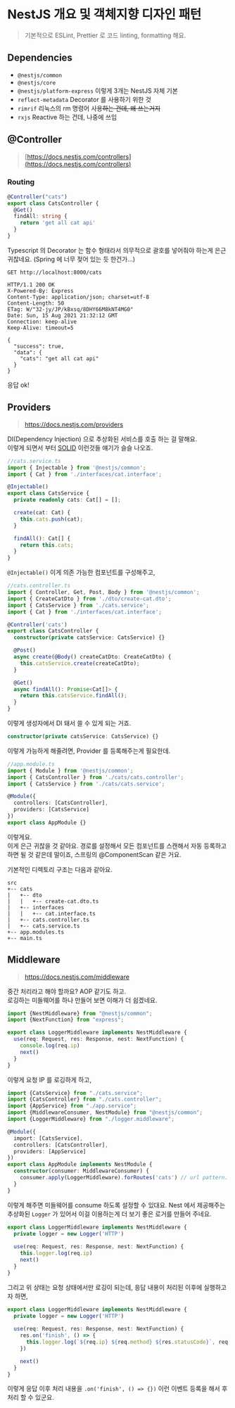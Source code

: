 # NestJS 개요 및 객체지향 디자인 패턴

> 기본적으로 ESLint, Prettier 로 코드 linting, formatting 해요.

## Dependencies
- `@nestjs/common`
- `@nestjs/core`
- `@nestjs/platform-express` 이렇게 3개는 NestJS 자체 기본
- `reflect-metadata` Decorator 를 사용하기 위한 것
- `rimrif` 리눅스의 rm 명령어 사용~~하는 건데, 왜 쓰는거지~~
- `rxjs` Reactive 하는 건데, 나중에 쓰임

## @Controller
> [https://docs.nestjs.com/controllers](https://docs.nestjs.com/controllers)

### Routing
```typescript
@Controller("cats")
export class CatsController {
  @Get()
  findAll: string {
    return 'get all cat api'
  }
}

```
Typescript 의 Decorator 는 함수 형태라서 의무적으로 괄호를 넣어줘야 하는게 은근 귀찮네요. (Spring 에 너무 젖어 있는 듯 한건가...)

```http request
GET http://localhost:8000/cats

HTTP/1.1 200 OK
X-Powered-By: Express
Content-Type: application/json; charset=utf-8
Content-Length: 50
ETag: W/"32-jy/JP/kBxsq/8DHY66M8kNT4MG0"
Date: Sun, 15 Aug 2021 21:32:12 GMT
Connection: keep-alive
Keep-Alive: timeout=5

{
  "success": true,
  "data": {
    "cats": "get all cat api"
  }
}
```
응답 ok!

## Providers
> https://docs.nestjs.com/providers

DI(Dependency Injection) 으로 추상화된 서비스를 호출 하는 걸 말해요.  
이렇게 되면서 부터 [SOLID](https://en.wikipedia.org/wiki/SOLID) 이런것들 얘기가 슬슬 나오죠.  

```typescript
//cats.service.ts
import { Injectable } from '@nestjs/common';
import { Cat } from './interfaces/cat.interface';

@Injectable()
export class CatsService {
  private readonly cats: Cat[] = [];

  create(cat: Cat) {
    this.cats.push(cat);
  }

  findAll(): Cat[] {
    return this.cats;
  }
}
```
`@Injectable()` 이게 의존 가능한 컴포넌트를 구성해주고,
```typescript
//cats.controller.ts
import { Controller, Get, Post, Body } from '@nestjs/common';
import { CreateCatDto } from './dto/create-cat.dto';
import { CatsService } from './cats.service';
import { Cat } from './interfaces/cat.interface';

@Controller('cats')
export class CatsController {
  constructor(private catsService: CatsService) {}

  @Post()
  async create(@Body() createCatDto: CreateCatDto) {
    this.catsService.create(createCatDto);
  }

  @Get()
  async findAll(): Promise<Cat[]> {
    return this.catsService.findAll();
  }
}
```
이렇게 생성자에서 DI 돼서 쓸 수 있게 되는 거죠.
```typescript
constructor(private catsService: CatsService) {}
```

이렇게 가능하게 해줄려면, Provider 를 등록해주는게 필요한데.
```typescript
//app.module.ts
import { Module } from '@nestjs/common';
import { CatsController } from './cats/cats.controller';
import { CatsService } from './cats/cats.service';

@Module({
  controllers: [CatsController],
  providers: [CatsService]
})
export class AppModule {}
```

이렇게요.  
이게 은근 귀찮을 것 같아요. 경로를 설정해서 모든 컴포넌트를 스캔해서 자동 등록하고 하면 될 것 같은데 말이죠, 스프링의 @ComponentScan 같은 거요.

기본적인 디렉토리 구조는 다음과 같아요.
```
src
+-- cats
|   +-- dto
|   |   +-- create-cat.dto.ts
|   +-- interfaces
|   |   +-- cat.interface.ts
|   +-- cats.controller.ts
|   +-- cats.service.ts
+-- app.modules.ts
+-- main.ts
```

## Middleware
> https://docs.nestjs.com/middleware

중간 처리라고 해야 할까요? AOP 같기도 하고.  
로깅하는 미들웨어를 하나 만들어 보면 이해가 더 쉽겠네요.

```typescript
import {NestMiddleware} from "@nestjs/common";
import {NextFunction} from "express";

export class LoggerMiddleware implements NestMiddleware {
  use(req: Request, res: Response, nest: NextFunction) {
    console.log(req.ip)
    next()
  }
}
```
이렇게 요청 IP 를 로깅하게 하고,

```typescript
import {CatsService} from "./cats.service";
import {CatsController} from "./cats.controller";
import {AppService} from "./app.service";
import {MiddlewareConsumer, NestModule} from "@nestjs/common";
import {LoggerMiddleware} from "./logger.middleware";

@Module({
  import: [CatsService],
  controllers: [CatsController],
  providers: [AppService]
})
export class AppModule implements NestModule {
  constructor(consumer: MiddlewareConsumer) {
    consumer.apply(LoggerMiddleware).forRoutes('cats') // url pattern. '*' is all of url
  }
}
```
이렇게 해주면 미들웨어를 consume 하도록 설정할 수 있대요.
Nest 에서 제공해주는 추상화된 `Logger` 가 있어서 이걸 이용하는게 더 보기 좋은 로거를 만들어 주네요.
```typescript
export class LoggerMiddleware implements NestMiddleware {
  private logger = new Logger('HTTP')
  
  use(req: Request, res: Response, nest: NextFunction) {
    this.logger.log(req.ip)
    next()
  }
}
```
그리고 위 상태는 요청 상태에서만 로깅이 되는데, 응답 내용이 처리된 이후에 실행하고자 하면,
```typescript
export class LoggerMiddleware implements NestMiddleware {
  private logger = new Logger('HTTP')
  
  use(req: Request, res: Response, nest: NextFunction) {
    res.on('finish', () => {
      this.logger.log(`${req.ip} ${req.method} ${res.statusCode}`, req.originalUrl)
    })

    next()
  }
}
```
이렇게 응답 이후 처리 내용을 `.on('finish', () => {})` 이런 이벤트 등록을 해서 후처리 할 수 있군요.
